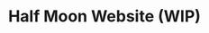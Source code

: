 ---
title: "Half Moon Website (WIP)"
video: "/halfmoon.mp4"
description: "Created a website for a small local business that sells anime merchandise. The website uses Strapi (headless CMS) to manage products and blog posts. I contributed to the design, header, footer, both blog pages, and home page. As well as configuration with Strapi. Currently waiting for hosting to be completed."
sourceCode: "https://github.com/LRode/halfmoon-frontend"
website: "https://animanga.me/"
technology: ["Next.JS","Strapi","Figma", "Cloudinary"]
---